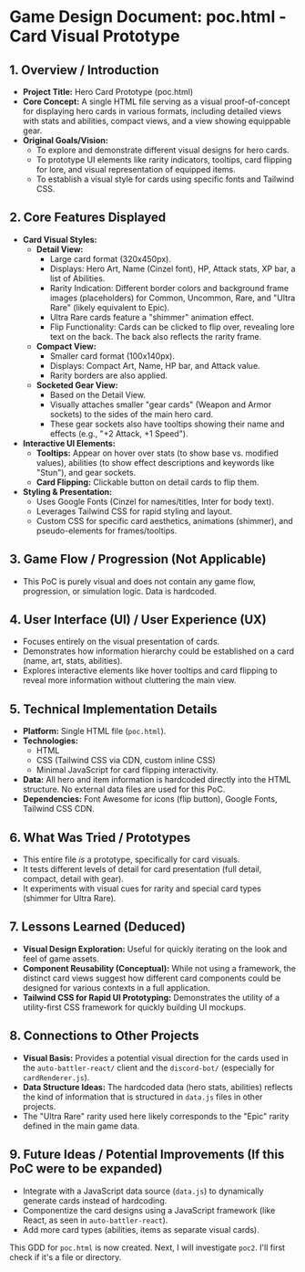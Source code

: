 # Game Design Document: poc.html - Card Visual Prototype

## 1. Overview / Introduction
*   **Project Title:** Hero Card Prototype (poc.html)
*   **Core Concept:** A single HTML file serving as a visual proof-of-concept for displaying hero cards in various formats, including detailed views with stats and abilities, compact views, and a view showing equippable gear.
*   **Original Goals/Vision:**
    *   To explore and demonstrate different visual designs for hero cards.
    *   To prototype UI elements like rarity indicators, tooltips, card flipping for lore, and visual representation of equipped items.
    *   To establish a visual style for cards using specific fonts and Tailwind CSS.

## 2. Core Features Displayed

*   **Card Visual Styles:**
    *   **Detail View:**
        *   Large card format (320x450px).
        *   Displays: Hero Art, Name (Cinzel font), HP, Attack stats, XP bar, a list of Abilities.
        *   Rarity Indication: Different border colors and background frame images (placeholders) for Common, Uncommon, Rare, and "Ultra Rare" (likely equivalent to Epic).
        *   Ultra Rare cards feature a "shimmer" animation effect.
        *   Flip Functionality: Cards can be clicked to flip over, revealing lore text on the back. The back also reflects the rarity frame.
    *   **Compact View:**
        *   Smaller card format (100x140px).
        *   Displays: Compact Art, Name, HP bar, and Attack value.
        *   Rarity borders are also applied.
    *   **Socketed Gear View:**
        *   Based on the Detail View.
        *   Visually attaches smaller "gear cards" (Weapon and Armor sockets) to the sides of the main hero card.
        *   These gear sockets also have tooltips showing their name and effects (e.g., "+2 Attack, +1 Speed").
*   **Interactive UI Elements:**
    *   **Tooltips:** Appear on hover over stats (to show base vs. modified values), abilities (to show effect descriptions and keywords like "Stun"), and gear sockets.
    *   **Card Flipping:** Clickable button on detail cards to flip them.
*   **Styling & Presentation:**
    *   Uses Google Fonts (Cinzel for names/titles, Inter for body text).
    *   Leverages Tailwind CSS for rapid styling and layout.
    *   Custom CSS for specific card aesthetics, animations (shimmer), and pseudo-elements for frames/tooltips.

## 3. Game Flow / Progression (Not Applicable)
*   This PoC is purely visual and does not contain any game flow, progression, or simulation logic. Data is hardcoded.

## 4. User Interface (UI) / User Experience (UX)
*   Focuses entirely on the visual presentation of cards.
*   Demonstrates how information hierarchy could be established on a card (name, art, stats, abilities).
*   Explores interactive elements like hover tooltips and card flipping to reveal more information without cluttering the main view.

## 5. Technical Implementation Details
*   **Platform:** Single HTML file (`poc.html`).
*   **Technologies:**
    *   HTML
    *   CSS (Tailwind CSS via CDN, custom inline CSS)
    *   Minimal JavaScript for card flipping interactivity.
*   **Data:** All hero and item information is hardcoded directly into the HTML structure. No external data files are used for this PoC.
*   **Dependencies:** Font Awesome for icons (flip button), Google Fonts, Tailwind CSS CDN.

## 6. What Was Tried / Prototypes
*   This entire file *is* a prototype, specifically for card visuals.
*   It tests different levels of detail for card presentation (full detail, compact, detail with gear).
*   It experiments with visual cues for rarity and special card types (shimmer for Ultra Rare).

## 7. Lessons Learned (Deduced)
*   **Visual Design Exploration:** Useful for quickly iterating on the look and feel of game assets.
*   **Component Reusability (Conceptual):** While not using a framework, the distinct card views suggest how different card components could be designed for various contexts in a full application.
*   **Tailwind CSS for Rapid UI Prototyping:** Demonstrates the utility of a utility-first CSS framework for quickly building UI mockups.

## 8. Connections to Other Projects
*   **Visual Basis:** Provides a potential visual direction for the cards used in the `auto-battler-react/` client and the `discord-bot/` (especially for `cardRenderer.js`).
*   **Data Structure Ideas:** The hardcoded data (hero stats, abilities) reflects the kind of information that is structured in `data.js` files in other projects.
*   The "Ultra Rare" rarity used here likely corresponds to the "Epic" rarity defined in the main game data.

## 9. Future Ideas / Potential Improvements (If this PoC were to be expanded)
*   Integrate with a JavaScript data source (`data.js`) to dynamically generate cards instead of hardcoding.
*   Componentize the card designs using a JavaScript framework (like React, as seen in `auto-battler-react`).
*   Add more card types (abilities, items as separate visual cards).

This GDD for `poc.html` is now created.
Next, I will investigate `poc2`. I'll first check if it's a file or directory.
